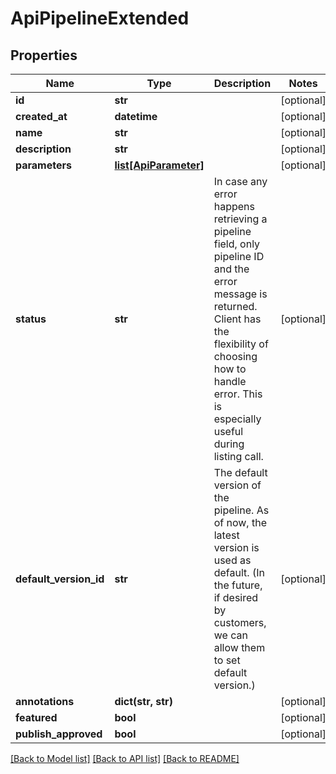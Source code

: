 # ApiPipelineExtended

## Properties
Name | Type | Description | Notes
------------ | ------------- | ------------- | -------------
**id** | **str** |  | [optional] 
**created_at** | **datetime** |  | [optional] 
**name** | **str** |  | [optional] 
**description** | **str** |  | [optional] 
**parameters** | [**list[ApiParameter]**](ApiParameter.md) |  | [optional] 
**status** | **str** | In case any error happens retrieving a pipeline field, only pipeline ID and the error message is returned. Client has the flexibility of choosing how to handle error. This is especially useful during listing call. | [optional] 
**default_version_id** | **str** | The default version of the pipeline. As of now, the latest version is used as default. (In the future, if desired by customers, we can allow them to set default version.) | [optional] 
**annotations** | **dict(str, str)** |  | [optional] 
**featured** | **bool** |  | [optional] 
**publish_approved** | **bool** |  | [optional] 

[[Back to Model list]](../README.md#documentation-for-models) [[Back to API list]](../README.md#documentation-for-api-endpoints) [[Back to README]](../README.md)


